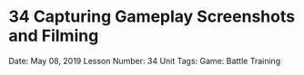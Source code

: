 # 34 Capturing Gameplay Screenshots and Filming

Date: May 08, 2019
Lesson Number: 34
Unit Tags: Game:  Battle Training

